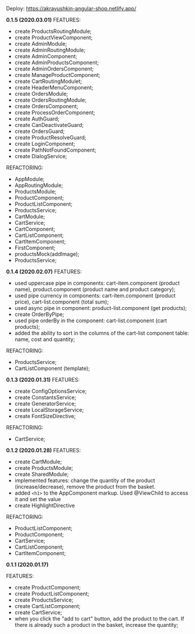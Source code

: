 Deploy: https://akrayushkin-angular-shop.netlify.app/

**0.1.5 (2020.03.01)**
FEATURES:
- create ProductsRoutingModule;
- create ProductViewComponent;
- create AdminModule;
- create AdminRoutingModule;
- create AdminComponent;
- create AdminProductsComponent;
- create AdminOrdersComponent;
- create ManageProductComponent;
- create CartRoutingModulet;
- create HeaderMenuComponent;
- create OrdersModule;
- create OrdersRoutingModule;
- create OrdersComponent;
- create ProcessOrderComponent;
- create AuthGuard;
- create CanDeactivateGuard;
- create OrdersGuard;
- create ProductResolveGuard;
- create LoginComponent;
- create PathNotFoundComponent;
- create DialogService;

REFACTORING:
- AppModule;
- AppRoutingModule;
- ProductsModule;
- ProductComponent;
- ProductListComponent;
- ProductsService;
- CartModule;
- CartService;
- CartComponent;
- CartListComponent;
- СartItemComponent;
- FirstComponent;
- productsMock(addImage);
- ProductsService;

**0.1.4 (2020.02.07)**
FEATURES:

- used uppercase pipe in components: cart-item.component (product name), product.component (product name and product category);
- used pipe currency in components: cart-item.component (product price), cart-list.component (total sum);
- used async pipe in component: product-list.component (get products);
- create OrderByPipe;
- used pipe orderBy in the component: cart-list.component (cart products);
- added the ability to sort in the columns of the cart-list component table: name, cost and quantity;

REFACTORING:

- ProductsService;
- CartListComponent (template);


**0.1.3 (2020.01.31)**
FEATURES:

- create ConfigOptionsService;
- create ConstantsService;
- create GeneratorService;
- create LocalStorageService;
- create FontSizeDirective;

REFACTORING:

- CartService;

**0.1.2 (2020.01.28)**
FEATURES:

- create CartModule;
- create ProductsModule;
- create SharedModule;
- implemented features: change the quantity of the product (increase/decrease), remove the product from the basket.
- added `<h1>` to the AppComponent markup. Used @ViewChild to access it and set the value
- create HighlightDirective

REFACTORING:

- ProductListComponent;
- ProductComponent;
- CartService;
- CartListComponent;
- СartItemComponent;

**0.1.1 (2020.01.17)**

FEATURES:

- create ProductComponent;
- create ProductListComponent;
- create ProductsService;
- create CartListComponent;
- create CartService;
- when you click the "add to cart" button, add the product to the cart. If there is already such a product in the basket, increase the quantity;
